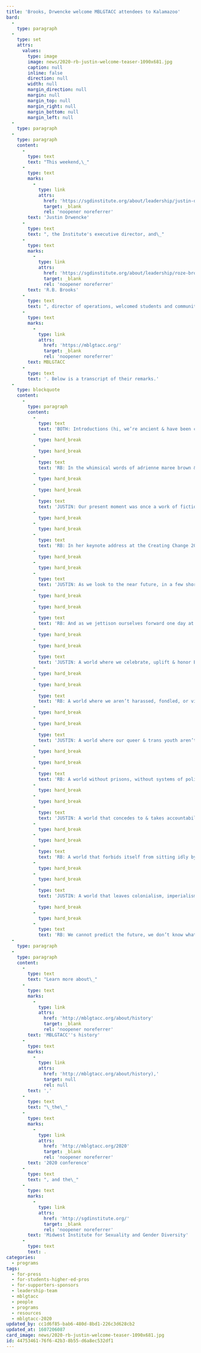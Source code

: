 ```yaml
---
title: 'Brooks, Drwencke welcome MBLGTACC attendees to Kalamazoo'
bard:
  -
    type: paragraph
  -
    type: set
    attrs:
      values:
        type: image
        image: news/2020-rb-justin-welcome-teaser-1090x681.jpg
        caption: null
        inline: false
        direction: null
        width: null
        margin_direction: null
        margin: null
        margin_top: null
        margin_right: null
        margin_bottom: null
        margin_left: null
  -
    type: paragraph
  -
    type: paragraph
    content:
      -
        type: text
        text: "This weekend,\_"
      -
        type: text
        marks:
          -
            type: link
            attrs:
              href: 'https://sgdinstitute.org/about/leadership/justin-drwencke'
              target: _blank
              rel: 'noopener noreferrer'
        text: 'Justin Drwencke'
      -
        type: text
        text: ", the Institute's executive director, and\_"
      -
        type: text
        marks:
          -
            type: link
            attrs:
              href: 'https://sgdinstitute.org/about/leadership/roze-brooks'
              target: _blank
              rel: 'noopener noreferrer'
        text: 'R.B. Brooks'
      -
        type: text
        text: ", director of operations, welcomed students and community members from across the Midwest to Kalamazoo\_for the twenty-eighth\_annual\_"
      -
        type: text
        marks:
          -
            type: link
            attrs:
              href: 'https://mblgtacc.org/'
              target: _blank
              rel: 'noopener noreferrer'
        text: MBLGTACC
      -
        type: text
        text: '. Below is a transcript of their remarks.'
  -
    type: blockquote
    content:
      -
        type: paragraph
        content:
          -
            type: text
            text: 'BOTH: Introductions (hi, we’re ancient & have been coming to this conference for/just shy of a decade =) )'
          -
            type: hard_break
          -
            type: hard_break
          -
            type: text
            text: 'RB: In the whimsical words of adrienne maree brown & Walidah Imarisha, editors of the visionary fiction anthology Octavia’s Brood, “all organizing is science fiction.” Whenever we look toward the future & imagine things differently, we are investing our time, energy, labour & love into aspirations for a more just & equitable eventuality.'
          -
            type: hard_break
          -
            type: hard_break
          -
            type: text
            text: 'JUSTIN: Our present moment was once a work of fiction, with elements of both fantasy and horror. On one hand, white supremacists disillusioned a future built around the mission of actualizing their self-proclaimed divine right to owning the earth. On the other hand, our ancestors fantasized & mobilized around the undeniable truth that conquest & colonization would not be the main event, and certainly not the end, of their own stories. These contradictory imaginings are dually present in our current moment, and must be acknowledged in all their complex, brutal, violent & vibrant realities to radically change what comes next.'
          -
            type: hard_break
          -
            type: hard_break
          -
            type: text
            text: 'RB: In her keynote address at the Creating Change 2020 Racial Justice Institute last month, Alexis Pauline Gumbs opened by challenging attendees to remain humble… because no one… not a single one of us…. Is an expert on racial justice… or any form of justice for that matter…. because we have never lived in a time where justice has existed. This call to remain humble is an invaluable reminder to us that as we embark on the collective project of envisioning a future together that we cannot depend on individual, idolized people to carry us all to our liberation.'
          -
            type: hard_break
          -
            type: hard_break
          -
            type: text
            text: 'JUSTIN: As we look to the near future, in a few short months our communities will be faced with another significant ripple in our ongoing movement work: a presidential election. While we are wise to pay attention & prepare for this shift, it is also important to find solace & seek guidance from the deeply rooted, under-acknowledged work taking place in our communities every single day. Pandering to electoral politics & placing our reliance on solitary figureheads will not deliver the revolution we are ready for. Any actions that propel us into the next day, and the day after that, that’s the movement.'
          -
            type: hard_break
          -
            type: hard_break
          -
            type: text
            text: 'RB: And as we jettison ourselves forward one day at a time, we maintain the power to map out new ways of being, new ways of making meaning out of our lives, new worlds that are expansive & fully embrace the groundwork that’s been laid by the very ancestors that envisioned futures that have become our today. It is our turn to not only envision, but act in ways that ensure a world we are already dreaming of:'
          -
            type: hard_break
          -
            type: hard_break
          -
            type: text
            text: 'JUSTIN: A world where we celebrate, uplift & honor Black history, Black present, Black lives, and Black futures.'
          -
            type: hard_break
          -
            type: hard_break
          -
            type: text
            text: 'RB: A world where we aren’t harassed, fondled, or villainized by TSA.'
          -
            type: hard_break
          -
            type: hard_break
          -
            type: text
            text: 'JUSTIN: A world where our queer & trans youth aren’t threatened with denial of life affirming opportunties.'
          -
            type: hard_break
          -
            type: hard_break
          -
            type: text
            text: 'RB: A world without prisons, without systems of policing, & without borders.'
          -
            type: hard_break
          -
            type: hard_break
          -
            type: text
            text: 'JUSTIN: A world that concedes to & takes accountability for its genocidal violence, that honors existing treaties established with Indigenous peoples & embraces its relationship with both human & other-than-human life.'
          -
            type: hard_break
          -
            type: hard_break
          -
            type: text
            text: 'RB: A world that forbids itself from sitting idly by while this currently inhabitable planet deteriorates in favour of corporate & military projects.'
          -
            type: hard_break
          -
            type: hard_break
          -
            type: text
            text: 'JUSTIN: A world that leaves colonialism, imperialism, capitalism & fascism in the distant past & never repeats these egregious errors again.'
          -
            type: hard_break
          -
            type: hard_break
          -
            type: text
            text: 'RB: We cannot predict the future, we don’t know what’s next. But what we do know is that our communities have every intention to be there when the future arrives. The future is queer, let’s make it a damn good one.'
  -
    type: paragraph
  -
    type: paragraph
    content:
      -
        type: text
        text: "Learn more about\_"
      -
        type: text
        marks:
          -
            type: link
            attrs:
              href: 'http://mblgtacc.org/about/history'
              target: _blank
              rel: 'noopener noreferrer'
        text: 'MBLGTACC''s history'
      -
        type: text
        marks:
          -
            type: link
            attrs:
              href: 'http://mblgtacc.org/about/history),'
              target: null
              rel: null
        text: ','
      -
        type: text
        text: "\_the\_"
      -
        type: text
        marks:
          -
            type: link
            attrs:
              href: 'http://mblgtacc.org/2020'
              target: _blank
              rel: 'noopener noreferrer'
        text: '2020 conference'
      -
        type: text
        text: ", and the\_"
      -
        type: text
        marks:
          -
            type: link
            attrs:
              href: 'http://sgdinstitute.org/'
              target: _blank
              rel: 'noopener noreferrer'
        text: 'Midwest Institute for Sexuality and Gender Diversity'
      -
        type: text
        text: .
categories:
  - programs
tags:
  - for-press
  - for-students-higher-ed-pros
  - for-supporters-sponsors
  - leadership-team
  - mblgtacc
  - people
  - programs
  - resources
  - mblgtacc-2020
updated_by: cc1d6f85-bab6-480d-8bd1-226c3d628cb2
updated_at: 1607206087
card_image: news/2020-rb-justin-welcome-teaser-1090x681.jpg
id: 44753461-76f6-42b3-8b55-d6a8ec532df1
---
```

